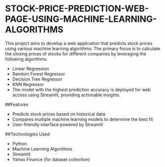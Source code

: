 # STOCK-PRICE-PREDICTION-WEB-PAGE-USING-MACHINE-LEARNING-ALGORITHMS
This project aims to develop a web application that predicts stock prices using various machine learning algorithms. The primary focus is to calculate the closing prices of stocks for different companies by leveraging the following algorithms:

* Linear Regression
* Random Forest Regressor
* Decision Tree Regressor
* KNN Regressor
* The model with the highest prediction accuracy is deployed for web access using Streamlit, providing actionable insights.

##Features
* Predicts stock prices based on historical data
* Compares multiple machine learning models to determine the best fit
* User-friendly interface powered by Streamlit
  
##Technologies Used
* Python
* Machine Learning Algorithms
* Streamlit
* Yahoo Finance (for dataset collection)
